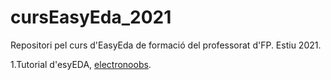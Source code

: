 # cursEasyEda_2021
Repositori pel curs d'EasyEda de formació del professorat d'FP. Estiu 2021.

1.Tutorial d'esyEDA, [electronoobs](https://youtu.be/BvvHJ-H79l8).
